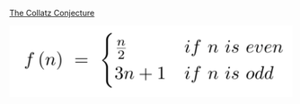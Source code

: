 [The Collatz Conjecture](https://www.popularmechanics.com/science/math/g29251596/impossible-math-problems/)  

![The Collatz Conjecture](/ExtraStuff01/Screenshot%202024-05-24%20at%2017.12.20.png)